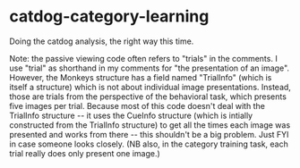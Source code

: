 # catdog-category-learning
Doing the catdog analysis, the right way this time.

Note: the passive viewing code often refers to "trials" in the comments. I use "trial" as shorthand in my comments for "the presentation of an image". However, the Monkeys structure has a field named "TrialInfo" (which is itself a structure) which is not about individual image presentations. Instead, those are trials from the perspective of the behavioral task, which presents five images per trial. Because most of this code doesn't deal with the TrialInfo structure -- it uses the CueInfo structure (which is intially constructed from the TrialInfo structure) to get all the times each image was presented and works from there -- this shouldn't be a big problem. Just FYI in case someone looks closely.
(NB also, in the category training task, each trial really does only present one image.)
